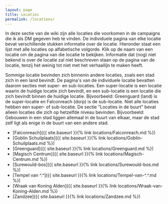 ```yaml
---
layout: page
title: Locaties
permalink: /locations/
---
```


In deze sectie van de wiki zijn alle locaties die voorkomen in de campaigns die ik als DM gegeven heb te vinden. De individuele pagina van elke locatie bevat verschillende stukken informatie over de locatie. Hieronder staat een lijst met alle locaties op alfabetische volgorde. Klik op de naam van een locatie om de pagina van die locatie te bekijken. Informatie dat (nog) niet bekend is over de locatie zal niet beschreven staan op de pagina van de locatie, tenzij het weinig tot niet met het verhaallijn te maken heeft.

Sommige locatie bevinden zich binnenin andere locaties, zoals een stad zich in een land bevindt. De pagina's van de individuele locatie bevatten daarom secties met super- en sub-locaties. Een super-locatie is een locatie waarin de huidige locatie zich bevindt, en een sub-locatie is een locatie die zich bevindt binnen de huidige locatie. Bijvoorbeeld: Greenguard (land) is de super-locatie en Falconreach (dorp) is de sub-locatie. Niet alle locaties hebben een super- of sub-locatie. De sectie "Locaties in de buurt" bevat alleen locaties die zich op hetzelfde niveau bevinden. Bijvoorbeeld: Gebouwen in een stad liggen allemaal in de buurt van elkaar, maar de stad zelf ligt als enige in de buurt van een andere stad.

* [Falconreach]({{ site.baseurl }}{% link locations/Falconreach.md %})
* [Goblin Schuilplaats]({{ site.baseurl }}{% link locations/Goblin-Schuilplaats.md %})
* [Greenguard]({{ site.baseurl }}{% link locations/Greenguard.md %})
* [Magisch Centrum]({{ site.baseurl }}{% link locations/Magisch-Centrum.md %})
* [Surewould-bos]({{ site.baseurl }}{% link locations/Surewould-bos.md %})
* [Tempel van ^.^]({{ site.baseurl }}{% link locations/Tempel-van-^.^.md %})
* [Wraak van Koning Alden]({{ site.baseurl }}{% link locations/Wraak-van-Koning-Alden.md %})
* [Zandzee]({{ site.baseurl }}{% link locations/Zandzee.md %})